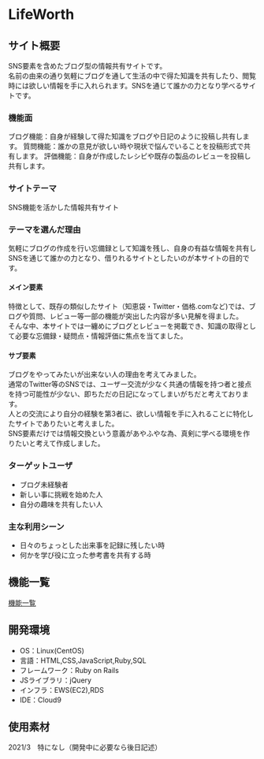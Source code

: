 # LifeWorth

## サイト概要
SNS要素を含めたブログ型の情報共有サイトです。  
名前の由来の通り気軽にブログを通して生活の中で得た知識を共有したり、閲覧時には欲しい情報を手に入れられます。SNSを通じて誰かの力となり学べるサイトです。
### 機能面
ブログ機能：自身が経験して得た知識をブログや日記のように投稿し共有します。
質問機能：誰かの意見が欲しい時や現状で悩んでいることを投稿形式で共有します。
評価機能：自身が作成したレシピや既存の製品のレビューを投稿し共有します。


### サイトテーマ
SNS機能を活かした情報共有サイト


### テーマを選んだ理由
気軽にブログの作成を行い忘備録として知識を残し、自身の有益な情報を共有しSNSを通じて誰かの力となり、借りれるサイトとしたいのが本サイトの目的です。  
#### メイン要素
特徴として、既存の類似したサイト（知恵袋・Twitter・価格.comなど)では、ブログや質問、レビュー等一部の機能が突出した内容が多い見解を得ました。  
そんな中、本サイトでは一纏めにブログとレビューを掲載でき、知識の取得として必要な忘備録・疑問点・情報評価に焦点を当てました。  
#### サブ要素
ブログをやってみたいが出来ない人の理由を考えてみました。  
通常のTwitter等のSNSでは、ユーザー交流が少なく共通の情報を持つ者と接点を持つ可能性が少ない、即ちただの日記になってしまいがちだと考えております。  
人との交流により自分の経験を第3者に、欲しい情報を手に入れることに特化したサイトでありたいと考えました。  
SNS要素だけでは情報交換という意義があやふやな為、真剣に学べる環境を作りたいと考えて作成しました。  


### ターゲットユーザ
- ブログ未経験者
- 新しい事に挑戦を始めた人
- 自分の趣味を共有したい人


### 主な利用シーン
- 日々のちょっとした出来事を記録に残したい時
- 何かを学び役に立った参考書を共有する時


## 機能一覧
[機能一覧](https://docs.google.com/spreadsheets/d/1xHhkCymSg7x_aXDxcdAokpo4oMt0UW8WG4slOM5PF58/edit#gid=0)


## 開発環境
- OS：Linux(CentOS)
- 言語：HTML,CSS,JavaScript,Ruby,SQL
- フレームワーク：Ruby on Rails
- JSライブラリ：jQuery
- インフラ：EWS(EC2),RDS
- IDE：Cloud9


## 使用素材
2021/3　特になし（開発中に必要なら後日記述）
